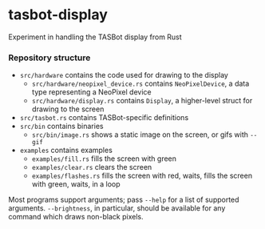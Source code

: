 # tasbot-display

Experiment in handling the TASBot display from Rust

### Repository structure

- `src/hardware` contains the code used for drawing to the display
  - `src/hardware/neopixel_device.rs` contains `NeoPixelDevice`, a data type representing a NeoPixel device
  - `src/hardware/display.rs` contains `Display`, a higher-level struct for drawing to the screen
- `src/tasbot.rs` contains TASBot-specific definitions
- `src/bin` contains binaries
  - `src/bin/image.rs` shows a static image on the screen, or gifs with `--gif`
- `examples` contains examples
  - `examples/fill.rs` fills the screen with green
  - `examples/clear.rs` clears the screen
  - `examples/flashes.rs` fills the screen with red, waits, fills the screen with green, waits, in a loop

Most programs support arguments; pass `--help` for a list of supported arguments. `--brightness`, in particular, should be available for any command which draws non-black pixels.
